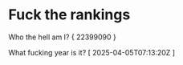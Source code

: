 # Fuck the rankings

Who the hell am I?
{ 22399090 }

What fucking year is it?
[ 2025-04-05T07:13:20Z ]
